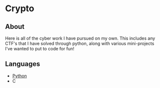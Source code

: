 # Crypto
## About
Here is all of the cyber work I have pursued on my own. This includes any CTF's that I have solved through python, along with various mini-projects I've wanted to put to code for fun!
## Languages
- [Python](https://www.python.org/)
- C
